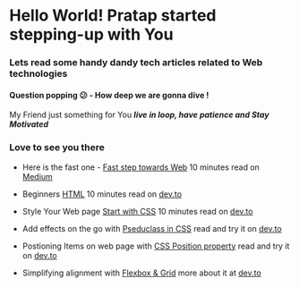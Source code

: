 # Hello World! Pratap started stepping-up with You

### Lets read some handy dandy tech articles related to Web technologies

#### Question popping :confused: - How deep we are gonna dive !

My Friend just something for You **_live in loop, have patience and Stay Motivated_**

### Love to see you there

- Here is the fast one - [Fast step towards Web]() 10 minutes read on [Medium]()

- Beginners [HTML]() 10 minutes read on [dev.to]()

- Style Your Web page [Start with CSS]() 10 minutes read on [dev.to]()

- Add effects on the go with [Pseduclass in CSS]() read and try it on [dev.to]()

- Postioning Items on web page with [CSS Position property]() read and try it on [dev.to]()

- Simplifying alignment with [Flexbox & Grid]() more about it at [dev.to]()
